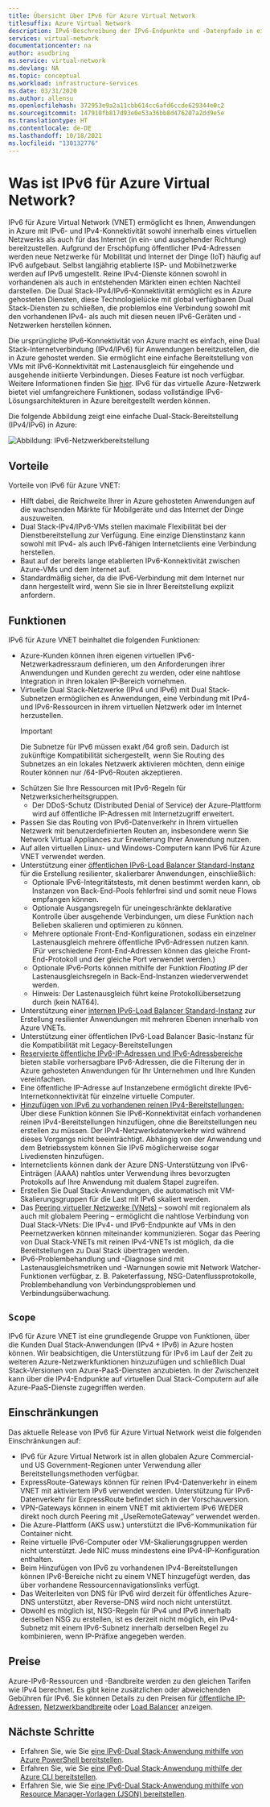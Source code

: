 ```yaml
---
title: Übersicht über IPv6 für Azure Virtual Network
titlesuffix: Azure Virtual Network
description: IPv6-Beschreibung der IPv6-Endpunkte und -Datenpfade in einem virtuellen Azure-Netzwerk.
services: virtual-network
documentationcenter: na
author: asudbring
ms.service: virtual-network
ms.devlang: NA
ms.topic: conceptual
ms.workload: infrastructure-services
ms.date: 03/31/2020
ms.author: allensu
ms.openlocfilehash: 372953e9a2a11cbb614cc6afd6ccde629344e0c2
ms.sourcegitcommit: 147910fb817d93e0e53a36bb8d476207a2dd9e5e
ms.translationtype: HT
ms.contentlocale: de-DE
ms.lasthandoff: 10/18/2021
ms.locfileid: "130132776"
---
```

# <a name="what-is-ipv6-for-azure-virtual-network"></a>Was ist IPv6 für Azure Virtual Network?

IPv6 für Azure Virtual Network (VNET) ermöglicht es Ihnen, Anwendungen in Azure mit IPv6- und IPv4-Konnektivität sowohl innerhalb eines virtuellen Netzwerks als auch für das Internet (in ein- und ausgehender Richtung) bereitzustellen. Aufgrund der Erschöpfung öffentlicher IPv4-Adressen werden neue Netzwerke für Mobilität und Internet der Dinge (IoT) häufig auf IPv6 aufgebaut. Selbst langjährig etablierte ISP- und Mobilnetzwerke werden auf IPv6 umgestellt. Reine IPv4-Dienste können sowohl in vorhandenen als auch in entstehenden Märkten einen echten Nachteil darstellen. Die Dual Stack-IPv4/IPv6-Konnektivität ermöglicht es in Azure gehosteten Diensten, diese Technologielücke mit global verfügbaren Dual Stack-Diensten zu schließen, die problemlos eine Verbindung sowohl mit den vorhandenen IPv4- als auch mit diesen neuen IPv6-Geräten und -Netzwerken herstellen können.

Die ursprüngliche IPv6-Konnektivität von Azure macht es einfach, eine Dual Stack-Internetverbindung (IPv4/IPv6) für Anwendungen bereitzustellen, die in Azure gehostet werden. Sie ermöglicht eine einfache Bereitstellung von VMs mit IPv6-Konnektivität mit Lastenausgleich für eingehende und ausgehende initiierte Verbindungen. Dieses Feature ist noch verfügbar. Weitere Informationen finden Sie [hier](../../load-balancer/load-balancer-ipv6-overview.md).
IPv6 für das virtuelle Azure-Netzwerk bietet viel umfangreichere Funktionen, sodass vollständige IPv6-Lösungsarchitekturen in Azure bereitgestellt werden können.


Die folgende Abbildung zeigt eine einfache Dual-Stack-Bereitstellung (IPv4/IPv6) in Azure:

![Abbildung: IPv6-Netzwerkbereitstellung](../media/ipv6-support-overview/ipv6-sample-diagram.png)

## <a name="benefits"></a>Vorteile

Vorteile von IPv6 für Azure VNET:

- Hilft dabei, die Reichweite Ihrer in Azure gehosteten Anwendungen auf die wachsenden Märkte für Mobilgeräte und das Internet der Dinge auszuweiten.
- Dual Stack-IPv4/IPv6-VMs stellen maximale Flexibilität bei der Dienstbereitstellung zur Verfügung. Eine einzige Dienstinstanz kann sowohl mit IPv4- als auch IPv6-fähigen Internetclients eine Verbindung herstellen.
- Baut auf der bereits lange etablierten IPv6-Konnektivität zwischen Azure-VMs und dem Internet auf.
- Standardmäßig sicher, da die IPv6-Verbindung mit dem Internet nur dann hergestellt wird, wenn Sie sie in Ihrer Bereitstellung explizit anfordern.

## <a name="capabilities"></a>Funktionen

IPv6 für Azure VNET beinhaltet die folgenden Funktionen:

- Azure-Kunden können ihren eigenen virtuellen IPv6-Netzwerkadressraum definieren, um den Anforderungen ihrer Anwendungen und Kunden gerecht zu werden, oder eine nahtlose Integration in ihren lokalen IP-Bereich vornehmen.
- Virtuelle Dual Stack-Netzwerke (IPv4 und IPv6) mit Dual Stack-Subnetzen ermöglichen es Anwendungen, eine Verbindung mit IPv4- und IPv6-Ressourcen in ihrem virtuellen Netzwerk oder im Internet herzustellen.
    > [!IMPORTANT]
    > Die Subnetze für IPv6 müssen exakt /64 groß sein.  Dadurch ist zukünftige Kompatibilität sichergestellt, wenn Sie Routing des Subnetzes an ein lokales Netzwerk aktivieren möchten, denn einige Router können nur /64-IPv6-Routen akzeptieren.  
- Schützen Sie Ihre Ressourcen mit IPv6-Regeln für Netzwerksicherheitsgruppen.
    - Der DDoS-Schutz (Distributed Denial of Service) der Azure-Plattform wird auf öffentliche IP-Adressen mit Internetzugriff erweitert.
- Passen Sie das Routing von IPv6-Datenverkehr in Ihrem virtuellen Netzwerk mit benutzerdefinierten Routen an, insbesondere wenn Sie Network Virtual Appliances zur Erweiterung Ihrer Anwendung nutzen.
- Auf allen virtuellen Linux- und Windows-Computern kann IPv6 für Azure VNET verwendet werden.
- Unterstützung einer [öffentlichen IPv6-Load Balancer Standard-Instanz](../../virtual-network/virtual-network-ipv4-ipv6-dual-stack-standard-load-balancer-powershell.md) für die Erstellung resilienter, skalierbarer Anwendungen, einschließlich:
    - Optionale IPv6-Integritätstests, mit denen bestimmt werden kann, ob Instanzen von Back-End-Pools fehlerfrei sind und somit neue Flows empfangen können.
    - Optionale Ausgangsregeln für uneingeschränkte deklarative Kontrolle über ausgehende Verbindungen, um diese Funktion nach Belieben skalieren und optimieren zu können.
    - Mehrere optionale Front-End-Konfigurationen, sodass ein einzelner Lastenausgleich mehrere öffentliche IPv6-Adressen nutzen kann. (Für verschiedene Front-End-Adressen können das gleiche Front-End-Protokoll und der gleiche Port verwendet werden.)
    - Optionale IPv6-Ports können mithilfe der Funktion *Floating IP* der Lastenausgleichsregeln in Back-End-Instanzen wiederverwendet werden. 
    - Hinweis: Der Lastenausgleich führt keine Protokollübersetzung durch (kein NAT64). 
- Unterstützung einer [internen IPv6-Load Balancer Standard-Instanz](../../virtual-network/ipv6-dual-stack-standard-internal-load-balancer-powershell.md) zur Erstellung resilienter Anwendungen mit mehreren Ebenen innerhalb von Azure VNETs.   
- Unterstützung einer öffentlichen IPv6-Load Balancer Basic-Instanz für die Kompatibilität mit Legacy-Bereitstellungen
- [Reservierte öffentliche IPv6-IP-Adressen und IPv6-Adressbereiche](public-ip-address-prefix.md) bieten stabile vorhersagbare IPv6-Adressen, die die Filterung der in Azure gehosteten Anwendungen für Ihr Unternehmen und Ihre Kunden vereinfachen.
- Eine öffentliche IP-Adresse auf Instanzebene ermöglicht direkte IPv6-Internetkonnektivität für einzelne virtuelle Computer.
- [Hinzufügen von IPv6 zu vorhandenen reinen IPv4-Bereitstellungen:](../../virtual-network/ipv6-add-to-existing-vnet-powershell.md) Über diese Funktion können Sie IPv6-Konnektivität einfach vorhandenen reinen IPv4-Bereitstellungen hinzufügen, ohne die Bereitstellungen neu erstellen zu müssen.  Der IPv4-Netzwerkdatenverkehr wird während dieses Vorgangs nicht beeinträchtigt. Abhängig von der Anwendung und dem Betriebssystem können Sie IPv6 möglicherweise sogar Livediensten hinzufügen.    
- Internetclients können dank der Azure DNS-Unterstützung von IPv6-Einträgen (AAAA) nahtlos unter Verwendung ihres bevorzugten Protokolls auf Ihre Anwendung mit dualem Stapel zugreifen. 
- Erstellen Sie Dual Stack-Anwendungen, die automatisch mit VM-Skalierungsgruppen für die Last mit IPv6 skaliert werden.
- Das [Peering virtueller Netzwerke (VNets)](../../virtual-network/virtual-network-peering-overview.md) – sowohl mit regionalem als auch mit globalem Peering – ermöglicht die nahtlose Verbindung von Dual Stack-VNets: Die IPv4- und IPv6-Endpunkte auf VMs in den Peernetzwerken können miteinander kommunizieren. Sogar das Peering von Dual Stack-VNETs mit reinen IPv4-VNETs ist möglich, da die Bereitstellungen zu Dual Stack übertragen werden. 
- IPv6-Problembehandlung und -Diagnose sind mit Lastenausgleichsmetriken und -Warnungen sowie mit Network Watcher-Funktionen verfügbar, z. B. Paketerfassung, NSG-Datenflussprotokolle, Problembehandlung von Verbindungsproblemen und Verbindungsüberwachung.   

## <a name="scope"></a>`Scope`
IPv6 für Azure VNET ist eine grundlegende Gruppe von Funktionen, über die Kunden Dual Stack-Anwendungen (IPv4 + IPv6) in Azure hosten können.  Wir beabsichtigen, die Unterstützung für IPv6 im Lauf der Zeit zu weiteren Azure-Netzwerkfunktionen hinzuzufügen und schließlich Dual Stack-Versionen von Azure-PaaS-Diensten anzubieten. In der Zwischenzeit kann über die IPv4-Endpunkte auf virtuellen Dual Stack-Computern auf alle Azure-PaaS-Dienste zugegriffen werden.   

## <a name="limitations"></a>Einschränkungen
Das aktuelle Release von IPv6 für Azure Virtual Network weist die folgenden Einschränkungen auf:
- IPv6 für Azure Virtual Network ist in allen globalen Azure Commercial- und US Government-Regionen unter Verwendung aller Bereitstellungsmethoden verfügbar.  
- ExpressRoute-Gateways können für reinen IPv4-Datenverkehr in einem VNET mit aktiviertem IPv6 verwendet werden.  Unterstützung für IPv6-Datenverkehr für ExpressRoute befindet sich in der Vorschauversion.   
- VPN-Gateways können in einem VNET mit aktiviertem IPv6 WEDER direkt noch durch Peering mit „UseRemoteGateway“ verwendet werden.
- Die Azure-Plattform (AKS usw.) unterstützt die IPv6-Kommunikation für Container nicht. 
- Reine virtuelle IPv6-Computer oder VM-Skalierungsgruppen werden nicht unterstützt. Jede NIC muss mindestens eine IPv4-IP-Konfiguration enthalten. 
- Beim Hinzufügen von IPv6 zu vorhandenen IPv4-Bereitstellungen können IPv6-Bereiche nicht zu einem VNET hinzugefügt werden, das über vorhandene Ressourcennavigationslinks verfügt.  
- Das Weiterleiten von DNS für IPv6 wird derzeit für öffentliches Azure-DNS unterstützt, aber Reverse-DNS wird noch nicht unterstützt.
- Obwohl es möglich ist, NSG-Regeln für IPv4 und IPv6 innerhalb derselben NSG zu erstellen, ist es derzeit nicht möglich, ein IPv4-Subnetz mit einem IPv6-Subnetz innerhalb derselben Regel zu kombinieren, wenn IP-Präfixe angegeben werden.

## <a name="pricing"></a>Preise

Azure-IPv6-Ressourcen und -Bandbreite werden zu den gleichen Tarifen wie IPv4 berechnet. Es gibt keine zusätzlichen oder abweichenden Gebühren für IPv6. Sie können Details zu den Preisen für [öffentliche IP-Adressen](https://azure.microsoft.com/pricing/details/ip-addresses/), [Netzwerkbandbreite](https://azure.microsoft.com/pricing/details/bandwidth/) oder [Load Balancer](https://azure.microsoft.com/pricing/details/load-balancer/) anzeigen.

## <a name="next-steps"></a>Nächste Schritte

- Erfahren Sie, wie Sie [eine IPv6-Dual Stack-Anwendung mithilfe von Azure PowerShell bereitstellen](../../virtual-network/virtual-network-ipv4-ipv6-dual-stack-standard-load-balancer-powershell.md).
- Erfahren Sie, wie Sie [eine IPv6-Dual Stack-Anwendung mithilfe der Azure CLI bereitstellen](../../virtual-network/virtual-network-ipv4-ipv6-dual-stack-standard-load-balancer-cli.md).
- Erfahren Sie, wie Sie [eine IPv6-Dual Stack-Anwendung mithilfe von Resource Manager-Vorlagen (JSON) bereitstellen](../../virtual-network/ipv6-configure-standard-load-balancer-template-json.md).
